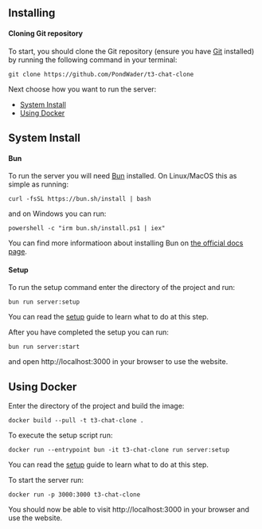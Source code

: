 ## Installing

#### Cloning Git repository

To start, you should clone the Git repository (ensure you have [Git](https://git-scm.com/) installed) by running the following command in your terminal:

```
git clone https://github.com/PondWader/t3-chat-clone
```

Next choose how you want to run the server:

- [System Install](#plain-install)
- [Using Docker](#using-docker)

## System Install

#### Bun

To run the server you will need [Bun](https://bun.sh) installed. On Linux/MacOS this as simple as running:

```
curl -fsSL https://bun.sh/install | bash
```

and on Windows you can run:

```
powershell -c "irm bun.sh/install.ps1 | iex"
```

You can find more informatioon about installing Bun on [the official docs page](https://bun.sh/docs/installation).

#### Setup

To run the setup command enter the directory of the project and run:

```
bun run server:setup
```

You can read the [setup](Setup.md) guide to learn what to do at this step.

After you have completed the setup you can run:

```
bun run server:start
```

and open http://localhost:3000 in your browser to use the website.

## Using Docker

Enter the directory of the project and build the image:

```
docker build --pull -t t3-chat-clone .
```

To execute the setup script run:

```
docker run --entrypoint bun -it t3-chat-clone run server:setup
```

You can read the [setup](Setup.md) guide to learn what to do at this step.

To start the server run:

```
docker run -p 3000:3000 t3-chat-clone
```

You should now be able to visit http://localhost:3000 in your browser and use the website.
